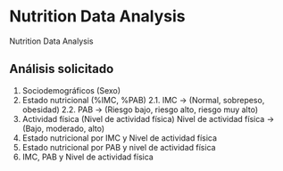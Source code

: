 # Nutrition Data Analysis
Nutrition Data Analysis

## Análisis solicitado
1. Sociodemográficos (Sexo)
2. Estado nutricional (%IMC, %PAB)
    2.1. IMC -> (Normal, sobrepeso, obesidad)
    2.2. PAB -> (Riesgo bajo, riesgo alto, riesgo muy alto)
3. Actividad física (Nivel de actividad física)
Nivel de actividad física -> (Bajo, moderado, alto)
4. Estado nutricional por IMC y Nivel de actividad física
5. Estado nutricional por PAB y nivel de actividad física
6. IMC, PAB y Nivel de actividad física